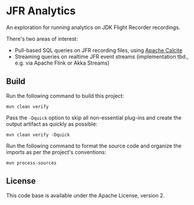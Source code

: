 # JFR Analytics

An exploration for running analytics on JDK Flight Recorder recordings.

There's two areas of interest:

* Pull-based SQL queries on JFR recording files, using [Apache Calcite](https://calcite.apache.org/)
* Streaming queries on realtime JFR event streams (implementation tbd., e.g. via Apache Flink or Akka Streams)

## Build

Run the following command to build this project:

```
mvn clean verify
```

Pass the `-Dquick` option to skip all non-essential plug-ins and create the output artifact as quickly as possible:

```
mvn clean verify -Dquick
```

Run the following command to format the source code and organize the imports as per the project's conventions:

```
mvn process-sources
```

## License

This code base is available under the Apache License, version 2.
